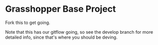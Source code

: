 # Grasshopper Base Project

Fork this to get going.

Note that this has our gitflow going, so see the develop branch for more detailed info, since that's where you should be deving.

